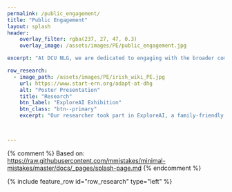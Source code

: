 ```yaml
---
permalink: /public_engagement/
title: "Public Engagement"
layout: splash
header:
    overlay_filter: rgba(237, 27, 47, 0.3)
    overlay_image: /assets/images/PE/public_engagement.jpg

excerpt: "At DCU NLG, we are dedicated to engaging with the broader community and fostering meaningful interactions beyond the academic sphere. Our public engagement activities are designed to bridge the gap between our research endeavours and the public, creating a space for knowledge exchange, collaboration, and shared enthusiasm for natural language processing and artificial intelligence."

row_research:
  - image_path: /assets/images/PE/irish_wiki_PE.jpg
    url: https://www.start-ern.org/adapt-at-dhg
    alt: "Poster Presentation"
    title: "Research"
    btn_label: "ExploreAI Exhibition"
    btn_class: "btn--primary"
    excerpt: "Our researcher took part in ExploreAI, a family-friendly exhibition open to the public during European Researchers’ Night. They introduced a tool designed to aid Irish speakers in contributing to Vicipéid (the Irish Wikipedia). This tool generates concise, editable text for new Wikipedia pages without the use of large language models like GPT, employing a rule-based approach that captures the intricacies of the Irish language."



---
```

{% comment %}
Based on: https://raw.githubusercontent.com/mmistakes/minimal-mistakes/master/docs/_pages/splash-page.md
{% endcomment %}


{% include feature_row id="row_research" type="left" %}


